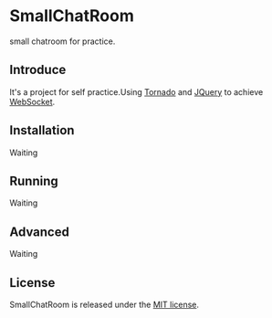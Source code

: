 # SmallChatRoom
small chatroom for practice.

## Introduce
It's a project for self practice.Using [Tornado](http://www.tornadoweb.org/en/stable/) and [JQuery](http://www.w3school.com.cn/jquery/index.asp) to achieve [WebSocket](https://zh.wikipedia.org/wiki/WebSocket).

## Installation
Waiting

## Running
Waiting

## Advanced
Waiting

## License
SmallChatRoom is released under the [MIT license](https://github.com/CAOLINAN/SmallChatRoom/blob/master/LICENSE).
